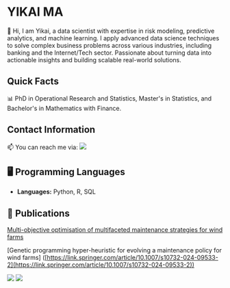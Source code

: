 # YIKAI MA 

👋 Hi, I am Yikai, a data scientist with expertise in risk modeling, predictive analytics, and machine learning. I apply advanced data science techniques to solve complex business problems across various industries, including banking and the Internet/Tech sector. Passionate about turning data into actionable insights and building scalable real-world solutions.

## Quick Facts

📊 PhD in Operational Research and Statistics, Master's in Statistics, and Bachelor's in Mathematics with Finance.

## Contact Information
📫 You can reach me via:  [![](https://img.shields.io/badge/linkedin-%230077B5.svg?style=for-the-badge&logo=linkedin)](https://www.linkedin.com/in/yikaima335337/) 

## 🖥️ Programming Languages

- **Languages:** Python, R, SQL


## 📄 Publications
[Multi-objective optimisation of multifaceted maintenance strategies for wind farms](https://www.tandfonline.com/doi/full/10.1080/01605682.2022.2085066)

[Genetic programming hyper-heuristic for evolving a maintenance policy for wind farms] ([https://link.springer.com/article/10.1007/s10732-024-09533-2](https://link.springer.com/article/10.1007/s10732-024-09533-2))


<img src="https://github-readme-stats.vercel.app/api?username=ramonple&show_icons=true"/>

<img src="https://github-readme-stats.vercel.app/api/top-langs?username=ramonple&layout=compact"/>


